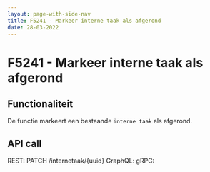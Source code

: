 ```yaml
---
layout: page-with-side-nav
title: F5241 - Markeer interne taak als afgerond
date: 28-03-2022
---
```


# F5241 - Markeer interne taak als afgerond

## Functionaliteit

De functie markeert een bestaande `interne taak` als afgerond.

## API call

REST: PATCH /internetaak/{uuid}
GraphQL:
gRPC:  